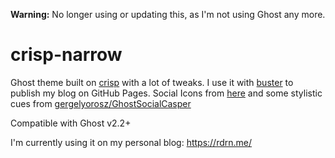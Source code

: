 **Warning:** No longer using or updating this, as I'm not using Ghost any more.

# crisp-narrow
Ghost theme built on [crisp](https://github.com/kathyqian/crisp) with a lot of tweaks. I use it with [buster](https://github.com/carderne/buster) to publish my blog on GitHub Pages. Social Icons from [here](http://www.socicon.com/chart.php) and some stylistic cues from [gergelyorosz/GhostSocialCasper](https://github.com/gergelyorosz/GhostSocialCasper) 

Compatible with Ghost v2.2+

I'm currently using it on my personal blog: https://rdrn.me/
